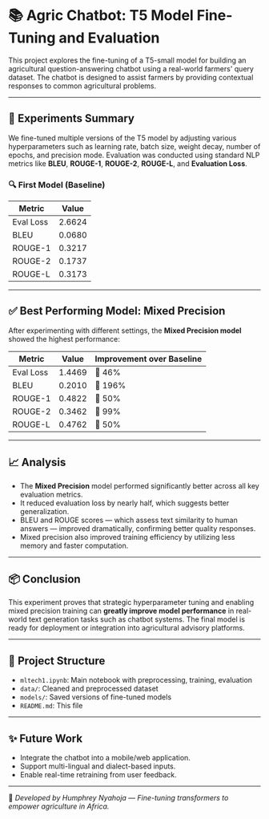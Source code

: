 # 📚 Agric Chatbot: T5 Model Fine-Tuning and Evaluation

This project explores the fine-tuning of a T5-small model for building an agricultural question-answering chatbot using a real-world farmers' query dataset. The chatbot is designed to assist farmers by providing contextual responses to common agricultural problems.

---

## 🧪 Experiments Summary

We fine-tuned multiple versions of the T5 model by adjusting various hyperparameters such as learning rate, batch size, weight decay, number of epochs, and precision mode. Evaluation was conducted using standard NLP metrics like **BLEU**, **ROUGE-1**, **ROUGE-2**, **ROUGE-L**, and **Evaluation Loss**.

### 🔍 First Model (Baseline)

| Metric        | Value    |
|---------------|----------|
| Eval Loss     | 2.6624   |
| BLEU          | 0.0680   |
| ROUGE-1       | 0.3217   |
| ROUGE-2       | 0.1737   |
| ROUGE-L       | 0.3173   |

---

## ✅ Best Performing Model: Mixed Precision

After experimenting with different settings, the **Mixed Precision model** showed the highest performance:

| Metric        | Value    | Improvement over Baseline |
|---------------|----------|----------------------------|
| Eval Loss     | 1.4469   | 🔻 46%                     |
| BLEU          | 0.2010   | 🔺 196%                    |
| ROUGE-1       | 0.4822   | 🔺 50%                     |
| ROUGE-2       | 0.3462   | 🔺 99%                     |
| ROUGE-L       | 0.4762   | 🔺 50%                     |

---

## 📈 Analysis

- The **Mixed Precision** model performed significantly better across all key evaluation metrics.
- It reduced evaluation loss by nearly half, which suggests better generalization.
- BLEU and ROUGE scores — which assess text similarity to human answers — improved dramatically, confirming better quality responses.
- Mixed precision also improved training efficiency by utilizing less memory and faster computation.

---

## 📦 Conclusion

This experiment proves that strategic hyperparameter tuning and enabling mixed precision training can **greatly improve model performance** in real-world text generation tasks such as chatbot systems. The final model is ready for deployment or integration into agricultural advisory platforms.

---

## 📁 Project Structure

- `mltech1.ipynb`: Main notebook with preprocessing, training, evaluation
- `data/`: Cleaned and preprocessed dataset
- `models/`: Saved versions of fine-tuned models
- `README.md`: This file

---

## ✨ Future Work

- Integrate the chatbot into a mobile/web application.
- Support multi-lingual and dialect-based inputs.
- Enable real-time retraining from user feedback.

---

📌 _Developed by Humphrey Nyahoja — Fine-tuning transformers to empower agriculture in Africa._

